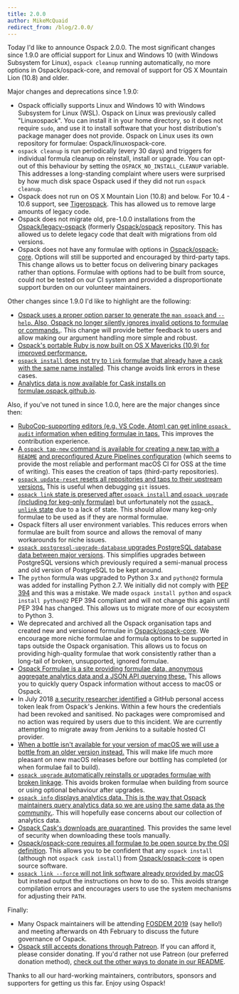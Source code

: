 ```yaml
---
title: 2.0.0
author: MikeMcQuaid
redirect_from: /blog/2.0.0/
---
```


Today I'd like to announce Ospack 2.0.0. The most significant changes since 1.9.0 are official support for Linux and Windows 10 (with Windows Subsystem for Linux), `ospack cleanup` running automatically, no more options in Ospack/ospack-core, and removal of support for OS X Mountain Lion (10.8) and older.

Major changes and deprecations since 1.9.0:

- Ospack officially supports Linux and Windows 10 with Windows Subsystem for Linux (WSL). Ospack on Linux was previously called "Linuxospack". You can install it in your home directory, so it does not require `sudo`, and use it to install software that your host distribution's package manager does not provide. Ospack on Linux uses its own repository for formulae: Ospack/linuxospack-core.
- `ospack cleanup` is run periodically (every 30 days) and triggers for individual formula cleanup on reinstall, install or upgrade. You can opt-out of this behaviour by setting the `OSPACK_NO_INSTALL_CLEANUP` variable. This addresses a long-standing complaint where users were surprised by how much disk space Ospack used if they did not run `ospack cleanup`.
- Ospack does not run on OS X Mountain Lion (10.8) and below. For 10.4 - 10.6 support, see [Tigerospack](https://github.com/mistydemeo/tigerospack). This has allowed us to remove large amounts of legacy code.
- Ospack does not migrate old, pre-1.0.0 installations from the [Ospack/legacy-ospack](https://github.com/Ospack/legacy-ospack) (formerly [Ospack/ospack](https://github.com/Ospack/ospack) repository. This has allowed us to delete legacy code that dealt with migrations from old versions.
- Ospack does not have any formulae with options in [Ospack/ospack-core](https://github.com/Ospack/ospack-core). Options will still be supported and encouraged by third-party taps. This change allows us to better focus on delivering binary packages rather than options. Formulae with options had to be built from source, could not be tested on our CI system and provided a disproportionate support burden on our volunteer maintainers.

Other changes since 1.9.0 I'd like to highlight are the following:

- [Ospack uses a proper option parser to generate the `man ospack` and `--help`. Also, Ospack no longer silently ignores invalid options to formulae or commands.](https://github.com/Ospack/ospack/issues/1860). This change will provide better feedback to users and allow making our argument handling more simple and robust.
- [Ospack's portable Ruby is now built on OS X Mavericks (10.9) for improved performance.](https://github.com/Ospack/ospack/pull/5624)
- [`ospack install` does not try to `link` formulae that already have a cask with the same name installed](https://github.com/Ospack/ospack/pull/5613). This change avoids link errors in these cases.
- [Analytics data is now available for Cask installs on formulae.ospack.github.io](https://formulae.ospack.github.io/analytics/).

Also, if you've not tuned in since 1.0.0, here are the major changes since then:

- [RuboCop-supporting editors (e.g. VS Code, Atom) can get inline `ospack audit` information when editing formulae in taps.](https://github.com/Ospack/ospack/pull/1128) This improves the contribution experience.
- [A `ospack tap-new` command is available for creating a new tap with a `README`](https://github.com/Ospack/ospack/pull/1277) [and preconfigured Azure Pipelines configuration](https://github.com/Ospack/ospack/pull/5457) (which seems to provide the most reliable and performant macOS CI for OSS at the time of writing). This eases the creation of taps (third-party repositories).
- [`ospack update-reset` resets all repositories and taps to their upstream versions.](https://github.com/Ospack/ospack/pull/1684) This is useful when debugging `git` issues.
- [`ospack link` state is preserved after `ospack install` and `ospack upgrade` (including for keg-only formulae)](https://github.com/Ospack/ospack/pull/2961) but unfortunately not the [`ospack unlink` state](https://github.com/Ospack/ospack/pull/3660) due to a lack of state. This should allow many keg-only formulae to be used as if they are normal formulae.
- Ospack filters all user environment variables. This reduces errors when formulae are built from source and allows the removal of many workarounds for niche issues.
- [`ospack postgresql-upgrade-database` upgrades PostgreSQL database data between major versions](https://github.com/Ospack/ospack-core/blob/c74f26ce6fe71f49eb6919060da96b30d30b2aab/cmd/ospack-postgresql-upgrade-database.rb). This simplifies upgrades between PostgreSQL versions which previously required a semi-manual process and old version of PostgreSQL to be kept around.
- The `python` formula was upgraded to Python 3.x and `python@2` formula was added for installing Python 2.7. We initially did not comply with [PEP 394](https://www.python.org/dev/peps/pep-0394/) and this was a mistake. We made `ospack install python` and `ospack install python@2` PEP 394 compliant and will not change this again until PEP 394 has changed. This allows us to migrate more of our ecosystem to Python 3.
- We deprecated and archived all the Ospack organisation taps and created new and versioned formulae in [Ospack/ospack-core](https://github.com/Ospack/ospack-core). We encourage more niche formulae and formula options to be supported in taps outside the Ospack organisation. This allows us to focus on providing high-quality formulae that work consistently rather than a long-tail of broken, unsupported, ignored formulae.
- [Ospack Formulae is a site providing formulae data, anonymous aggregate analytics data and a JSON API querying these.](https://formulae.ospack.github.io) This allows you to quickly query Ospack information without access to macOS or Ospack.
- In July 2018 [a security researcher identified](https://medium.com/@vesirin/how-i-gained-commit-access-to-ospack-in-30-minutes-2ae314df03ab) a GitHub personal access token leak from Ospack's Jenkins. Within a few hours the credentials had been revoked and sanitised. No packages were compromised and no action was required by users due to this incident. We are currently attempting to migrate away from Jenkins to a suitable hosted CI provider.
- [When a bottle isn't available for your version of macOS we will use a bottle from an older version instead.](https://github.com/Ospack/ospack/pull/5100) This will make life much more pleasant on new macOS releases before our bottling has completed (or when formulae fail to build).
- [`ospack upgrade` automatically reinstalls or upgrades formulae with broken linkage](https://github.com/Ospack/ospack/pull/4767). This avoids broken formulae when building from source or using optional behaviour after upgrades.
- [`ospack info` displays analytics data. This is the way that Ospack maintainers query analytics data so we are using the same data as the community.](https://github.com/Ospack/ospack/pull/4830). This will hopefully ease concerns about our collection of analytics data.
- [Ospack Cask's downloads are quarantined](https://github.com/Ospack/ospack/pull/4656). This provides the same level of security when downloading these tools manually.
- [Ospack/ospack-core requires all formulae to be open source by the OSI definition](https://github.com/Ospack/ospack/pull/5406). This allows you to be confident that any `ospack install` (although not `ospack cask install`) from [Ospack/ospack-core](https://github.com/Ospack/ospack-core) is open source software.
- [`ospack link --force` will not link software already provided by macOS](https://github.com/Ospack/ospack/pull/5383) but instead output the instructions on how to do so. This avoids strange compilation errors and encourages users to use the system mechanisms for adjusting their `PATH`.

Finally:

- Many Ospack maintainers will be attending [FOSDEM 2019](https://fosdem.org/2019/) (say hello!) and meeting afterwards on 4th February to discuss the future governance of Ospack.
- [Ospack still accepts donations through Patreon](https://www.patreon.com/ospack). If you can afford it, please consider donating. If you'd rather not use Patreon (our preferred donation method), [check out the other ways to donate in our README](https://github.com/Ospack/ospack/#donations).

Thanks to all our hard-working maintainers, contributors, sponsors and supporters for getting us this far. Enjoy using Ospack!

